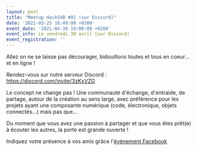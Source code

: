```yaml
---
layout: post
title: "Meetup HackSXB #92 (sur Discord)"
date: '2021-03-25 16:49:00 +0200'
event_date: '2021-04-30 19:00:00 +0200'
event_info: Le vendredi 30 avril (sur Discord)
event_registration: ''
---
```


Allez on ne se laisse pas décourager, bidouillons toutes et tous en coeur... et en ligne !

Rendez-vous sur notre serveur Discord : https://discord.com/invite/3zKxVZG

Le concept ne change pas ! Une communauté d'échange, d'entraide, de partage, autour de la création au sens large, avec préférence pour les projets ayant une composante numérique (code, électronique, objets connectés...) mais pas que...

Du moment que vous avez une passion à partager et que vous êtes prêt(e) à écouter les autres, la porte est grande ouverte !

Indiquez votre présence à vos amis grâce l'[événement Facebook](https://www.facebook.com/events/778750586116488)
